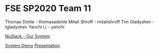 # FSE SP2020 Team 11
Thomas Dohle - thomasadohle
Mitali Shroff - mitalishroff
Tim Gladyshev - tgladyshev
Yanchi Li - yanchi 

[NuSlack - Our System](http://128.31.24.167:8080/prattle/)

[System Demo](https://www.youtube.com/watch?v=e-L6BbHih9o)
[Presentation](https://www.youtube.com/watch?v=X1B2IU4v0ng)

